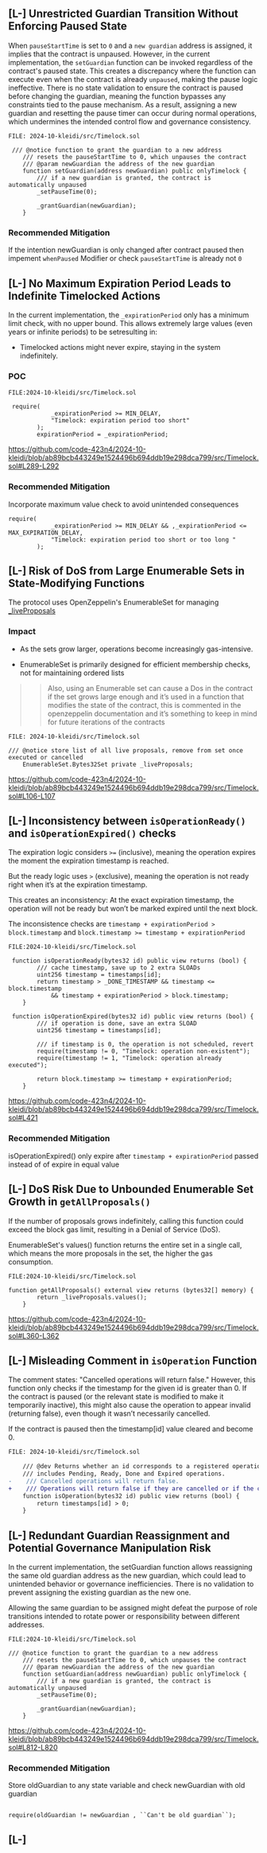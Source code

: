 ##

## [L-] Unrestricted Guardian Transition Without Enforcing Paused State

When ``pauseStartTime`` is set to ``0`` and a ``new guardian`` address is assigned, it implies that the contract is unpaused. However, in the current implementation, the ``setGuardian`` function can be invoked regardless of the contract's paused state. This creates a discrepancy where the function can execute even when the contract is already ``unpaused``, making the pause logic ineffective. There is no state validation to ensure the contract is paused before changing the guardian, meaning the function bypasses any constraints tied to the pause mechanism. As a result, assigning a new guardian and resetting the pause timer can occur during normal operations, which undermines the intended control flow and governance consistency.

```solidity
FILE: 2024-10-kleidi/src/Timelock.sol

 /// @notice function to grant the guardian to a new address
    /// resets the pauseStartTime to 0, which unpauses the contract
    /// @param newGuardian the address of the new guardian
    function setGuardian(address newGuardian) public onlyTimelock {
        /// if a new guardian is granted, the contract is automatically unpaused
        _setPauseTime(0);

        _grantGuardian(newGuardian);
    }

```

### Recommended Mitigation
If the intention newGuardian is only changed after contract paused then impement ``whenPaused`` Modifier or check ``pauseStartTime`` is already not ``0``



## [L-] No Maximum Expiration Period Leads to Indefinite Timelocked Actions

In the current implementation, the ``_expirationPeriod`` only has a minimum limit check, with no upper bound. This allows extremely large values (even years or infinite periods) to be setresulting in:

- Timelocked actions might never expire, staying in the system indefinitely.

### POC

```solidity
FILE:2024-10-kleidi/src/Timelock.sol 

 require(
            _expirationPeriod >= MIN_DELAY,
            "Timelock: expiration period too short"
        );
        expirationPeriod = _expirationPeriod;

```
https://github.com/code-423n4/2024-10-kleidi/blob/ab89bcb443249e1524496b694ddb19e298dca799/src/Timelock.sol#L289-L292

### Recommended Mitigation
Incorporate maximum value check to avoid unintended consequences 

```solidity
require(
            _expirationPeriod >= MIN_DELAY && ,_expirationPeriod <= MAX_EXPIRATION_DELAY,
            "Timelock: expiration period too short or too long "
        );

```

##

## [L-] Risk of DoS from Large Enumerable Sets in State-Modifying Functions

The protocol uses OpenZeppelin's EnumerableSet for managing [_liveProposals](https://github.com/code-423n4/2024-10-kleidi/blob/ab89bcb443249e1524496b694ddb19e298dca799/src/Timelock.sol#L107)

### Impact

- As the sets grow larger, operations become increasingly gas-intensive.

- EnumerableSet is primarily designed for efficient membership checks, not for maintaining ordered lists

>> Also, using an Enumerable set can cause a Dos in the contract if the set grows large enough and it’s used in a function that modifies the state of the contract, this is commented in the openzeppelin documentation and it’s something to keep in mind for future iterations of the contracts

```Solidity
FILE: 2024-10-kleidi/src/Timelock.sol

/// @notice store list of all live proposals, remove from set once executed or cancelled
    EnumerableSet.Bytes32Set private _liveProposals;

```
https://github.com/code-423n4/2024-10-kleidi/blob/ab89bcb443249e1524496b694ddb19e298dca799/src/Timelock.sol#L106-L107

##

## [L-] Inconsistency between ``isOperationReady()`` and ``isOperationExpired()`` checks 

The expiration logic considers ``>=`` (inclusive), meaning the operation expires the moment the expiration timestamp is reached.

But the ready logic uses ``>`` (exclusive), meaning the operation is not ready right when it’s at the expiration timestamp.

This creates an inconsistency: At the exact expiration timestamp, the operation will not be ready but won’t be marked expired until the next block.

The inconsistence checks are  ``timestamp + expirationPeriod > block.timestamp`` and ``block.timestamp >= timestamp + expirationPeriod``


```solidity
FILE:2024-10-kleidi/src/Timelock.sol

 function isOperationReady(bytes32 id) public view returns (bool) {
        /// cache timestamp, save up to 2 extra SLOADs
        uint256 timestamp = timestamps[id];
        return timestamp > _DONE_TIMESTAMP && timestamp <= block.timestamp
            && timestamp + expirationPeriod > block.timestamp;
    }

 function isOperationExpired(bytes32 id) public view returns (bool) {
        /// if operation is done, save an extra SLOAD
        uint256 timestamp = timestamps[id];

        /// if timestamp is 0, the operation is not scheduled, revert
        require(timestamp != 0, "Timelock: operation non-existent");
        require(timestamp != 1, "Timelock: operation already executed");

        return block.timestamp >= timestamp + expirationPeriod;
    }

```
https://github.com/code-423n4/2024-10-kleidi/blob/ab89bcb443249e1524496b694ddb19e298dca799/src/Timelock.sol#L421

### Recommended Mitigation
isOperationExpired() only expire after ``timestamp + expirationPeriod`` passed instead of of expire in equal value 

##

## [L-] DoS Risk Due to Unbounded Enumerable Set Growth in ``getAllProposals()``

If the number of proposals grows indefinitely, calling this function could exceed the block gas limit, resulting in a Denial of Service (DoS).

EnumerableSet's values() function returns the entire set in a single call, which means the more proposals in the set, the higher the gas consumption.

```solidity
FILE:2024-10-kleidi/src/Timelock.sol

function getAllProposals() external view returns (bytes32[] memory) {
        return _liveProposals.values();
    }

```
https://github.com/code-423n4/2024-10-kleidi/blob/ab89bcb443249e1524496b694ddb19e298dca799/src/Timelock.sol#L360-L362

##

## [L-] Misleading Comment in ``isOperation`` Function

The comment states: "Cancelled operations will return false."
However, this function only checks if the timestamp for the given id is greater than 0. If the contract is paused (or the relevant state is modified to make it temporarily inactive), this might also cause the operation to appear invalid (returning false), even though it wasn’t necessarily cancelled.

If the contract is paused then the timestamp[id] value cleared and become 0.

```diff
FILE: 2024-10-kleidi/src/Timelock.sol

    /// @dev Returns whether an id corresponds to a registered operation. This
    /// includes Pending, Ready, Done and Expired operations.
-    /// Cancelled operations will return false.
+    /// Operations will return false if they are cancelled or if the contract is paused.
    function isOperation(bytes32 id) public view returns (bool) {
        return timestamps[id] > 0;
    }

```

##

## [L-] Redundant Guardian Reassignment and Potential Governance Manipulation Risk

In the current implementation, the setGuardian function allows reassigning the same old guardian address as the new guardian, which could lead to unintended behavior or governance inefficiencies. There is no validation to prevent assigning the existing guardian as the new one.

Allowing the same guardian to be assigned might defeat the purpose of role transitions intended to rotate power or responsibility between different addresses.

```solidity
FILE:2024-10-kleidi/src/Timelock.sol

/// @notice function to grant the guardian to a new address
    /// resets the pauseStartTime to 0, which unpauses the contract
    /// @param newGuardian the address of the new guardian
    function setGuardian(address newGuardian) public onlyTimelock {
        /// if a new guardian is granted, the contract is automatically unpaused
        _setPauseTime(0);

        _grantGuardian(newGuardian);
    }

```
https://github.com/code-423n4/2024-10-kleidi/blob/ab89bcb443249e1524496b694ddb19e298dca799/src/Timelock.sol#L812-L820

### Recommended Mitigation

Store oldGuardian to any state variable and check newGuardian with old guardian

```solidity

require(oldGuardian != newGuardian , ``Can't be old guardian``);

```

##

## [L-] 










